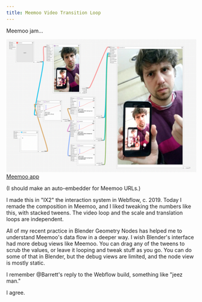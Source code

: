 ```yaml
---
title: Meemoo Video Transition Loop
---
```


Meemoo jam...

[![Meemoo.org nodes and wires interface with tweens driving an endlessly looping video](2025-01-25-meemoo-video-transition-loop.png) Meemoo app](https://app.meemoo.org/#gist/35e3b45b5fb0ab1e0625c4410da84105)

(I should make an auto-embedder for Meemoo URLs.)

I made this in "IX2" the interaction system in Webflow, c. 2019. Today I remade the composition in Meemoo, and I liked tweaking the numbers like this, with stacked tweens. The video loop and the scale and translation loops are independent.

All of my recent practice in Blender Geometry Nodes has helped me to understand Meemoo's data flow in a deeper way. I wish Blender's interface had more debug views like Meemoo. You can drag any of the tweens to scrub the values, or leave it looping and tweak stuff as you go. You can do some of that in Blender, but the debug views are limited, and the node view is mostly static.

I remember @Barrett's reply to the Webflow build, something like "jeez man."

I agree.

